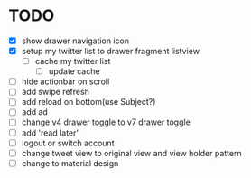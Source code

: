 # TODO
+ [x] show drawer navigation icon
+ [x] setup my twitter list to drawer fragment listview 
    + [ ] cache my twitter list
        + [ ] update cache
+ [ ] hide actionbar on scroll
+ [ ] add swipe refresh
+ [ ] add reload on bottom(use Subject?)
+ [ ] add ad
+ [ ] change v4 drawer toggle to v7 drawer toggle
+ [ ] add 'read later'
+ [ ] logout or switch account
+ [ ] change tweet view to original view and view holder pattern
+ [ ] change to material design
